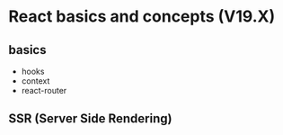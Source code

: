 # React basics and concepts (V19.X)

## basics
- hooks
- context
- react-router

## SSR (Server Side Rendering)